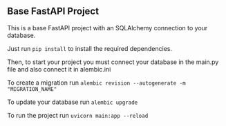 ## Base FastAPI Project

This is a base FastAPI project with an SQLAlchemy connection to your database.

Just run `pip install` to install the required dependencies.

Then, to start your project you must connect your database in the main.py file and 
also connect it in alembic.ini

To create a migration run `alembic revision --autogenerate -m "MIGRATION_NAME"`

To update your database run `alembic upgrade`

To run the project run `uvicorn main:app --reload`
